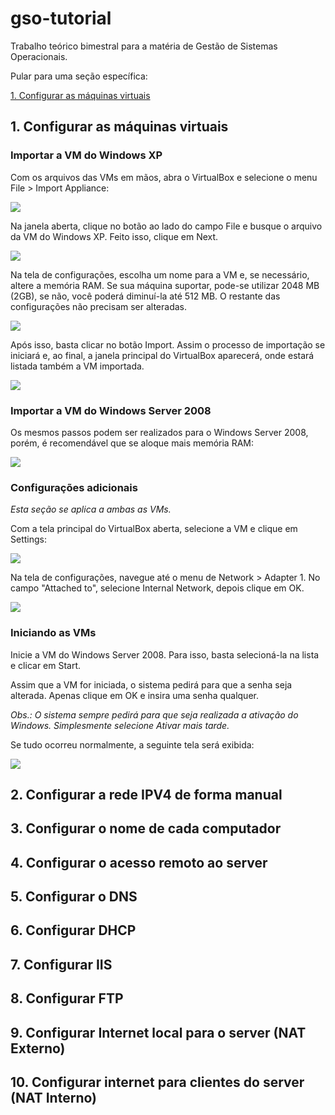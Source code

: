 # gso-tutorial

Trabalho teórico bimestral para a matéria de Gestão de Sistemas Operacionais.

Pular para uma seção específica:

[1. Configurar as máquinas virtuais](#1-configurar-as-maquinas-virtuais)

## 1. Configurar as máquinas virtuais

### Importar a VM do Windows XP

Com os arquivos das VMs em mãos, abra o VirtualBox e selecione o menu File > Import Appliance:

![](./assets/c01_s01.png)

Na janela aberta, clique no botão ao lado do campo File e busque o arquivo da VM do Windows XP. Feito isso, clique em Next.

![](./assets/c01_s02.png)

Na tela de configurações, escolha um nome para a VM e, se necessário, altere a memória RAM. Se sua máquina suportar, pode-se utilizar 2048 MB (2GB), se não, você poderá diminuí-la até 512 MB. O restante das configurações não precisam ser alteradas.

![](./assets/c01_s03.png)

Após isso, basta clicar no botão Import. Assim o processo de importação se iniciará e, ao final, a janela principal do VirtualBox aparecerá, onde estará listada também a VM importada.

![](./assets/c01_s04.png)

### Importar a VM do Windows Server 2008

Os mesmos passos podem ser realizados para o Windows Server 2008, porém, é recomendável que se aloque mais memória RAM:

![](./assets/c01_s05.png)

### Configurações adicionais

_Esta seção se aplica a ambas as VMs._

Com a tela principal do VirtualBox aberta, selecione a VM e clique em Settings:

![](./assets/c01_s06.png)

Na tela de configurações, navegue até o menu de Network > Adapter 1. No campo "Attached to", selecione Internal Network, depois clique em OK.

![](./assets/c01_s07.png)

### Iniciando as VMs

Inicie a VM do Windows Server 2008. Para isso, basta selecioná-la na lista e clicar em Start.

Assim que a VM for iniciada, o sistema pedirá para que a senha seja alterada. Apenas clique em OK e insira uma senha qualquer.

_Obs.: O sistema sempre pedirá para que seja realizada a ativação do Windows. Simplesmente selecione Ativar mais tarde._

Se tudo ocorreu normalmente, a seguinte tela será exibida:

![](./assets/c01_s08.png)

## 2. Configurar a rede IPV4 de forma manual

## 3. Configurar o nome de cada computador

## 4. Configurar o acesso remoto ao server

## 5. Configurar o DNS

## 6. Configurar DHCP

## 7. Configurar IIS

## 8. Configurar FTP

## 9. Configurar Internet local para o server (NAT Externo)

## 10. Configurar internet para clientes do server (NAT Interno)
